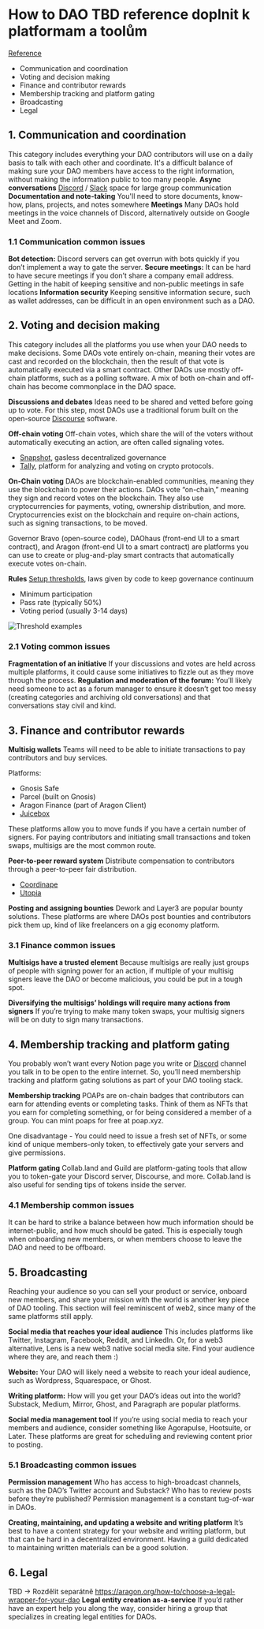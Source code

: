 # How to DAO TBD reference doplnit k platformam a toolům
[Reference](https://aragon.org/dao) 
- Communication and coordination
- Voting and decision making
- Finance and contributor rewards
- Membership tracking and platform gating
- Broadcasting
- Legal

## 1. Communication and coordination 
This category includes everything your DAO contributors will use on a daily basis to talk with each other and coordinate. 
It's a difficult balance of making sure your DAO members have access to the right information, without making the information public to too many people.
**Async conversations**
[Discord](https://slack.com) / [Slack](https://slack.com) space for large group communication
**Documentation and note-taking**
You'll need to store documents, know-how, plans, projects, and notes somewhere 
**Meetings**
Many DAOs hold meetings in the voice channels of Discord, alternatively outside on Google Meet and Zoom.

### 1.1 Communication common issues
**Bot detection:** 
Discord servers can get overrun with bots quickly if you don’t implement a way to gate the server.
**Secure meetings:** 
It can be hard to have secure meetings if you don’t share a company email address. 
Getting in the habit of keeping sensitive and non-public meetings in safe locations
**Information security**
Keeping sensitive information secure, such as wallet addresses, can be difficult in an open environment such as a DAO. 

## 2. Voting and decision making
This category includes all the platforms you use when your DAO needs to make decisions. Some DAOs vote entirely on-chain, meaning their votes are cast and recorded on the blockchain, then the result of that vote is automatically executed via a smart contract. Other DAOs use mostly off-chain platforms, such as a polling software. A mix of both on-chain and off-chain has become commonplace in the DAO space.

**Discussions and debates** 
Ideas need to be shared and vetted before going up to vote. For this step, most DAOs use a traditional forum built on the open-source [Discourse](https://www.discourse.org/about) software.

**Off-chain voting**
Off-chain votes, which share the will of the voters without automatically executing an action, are often called signaling votes. 

- [Snapshot](https://snapshot.org), gasless decentralized governance
- [Tally](https://www.withtally.com), platform for analyzing and voting on crypto protocols.


**On-Chain voting**
DAOs are blockchain-enabled communities, meaning they use the blockchain to power their actions. DAOs vote “on-chain,” meaning they sign and record votes on the blockchain. 
They also use cryptocurrencies for payments, voting, ownership distribution, and more. Cryptocurrencies exist on the blockchain and require on-chain actions, such as signing transactions, to be moved.

Governor Bravo (open-source code), DAOhaus (front-end UI to a smart contract), and Aragon (front-end UI to a smart contract) are platforms you can use to create or plug-and-play smart contracts that automatically execute votes on-chain.

**Rules**
[Setup thresholds](https://aragon.org/how-to/setting-dao-governance-thresholds), laws given by code to keep governance continuum
- Minimum participation 
- Pass rate (typically 50%)
- Voting period (usually 3-14 days)

![Threshold examples](https://assets.website-files.com/5e997428d0f2eb13a90aec8c/62c2b0d31fcf419ded89fa68_table.png)

### 2.1 Voting common issues
**Fragmentation of an initiative** 
If your discussions and votes are held across multiple platforms, it could cause some initiatives to fizzle out as they move through the process.
**Regulation and moderation of the forum:** 
You’ll likely need someone to act as a forum manager to ensure it doesn’t get too messy (creating categories and archiving old conversations) and that conversations stay civil and kind.

## 3. Finance and contributor rewards

**Multisig wallets**
Teams will need to be able to initiate transactions to pay contributors and buy services.  

Platforms:
- Gnosis Safe
- Parcel (built on Gnosis)
- Aragon Finance (part of Aragon Client)
- [Juicebox](https://medium.com/@SpringWindVentures/dao-tooling-infrastructure-upon-which-daos-are-built-88f37d2197e9)
   
These platforms allow you to move funds if you have a certain number of signers. For paying contributors and initiating small transactions and token swaps, multisigs are the most common route.

**Peer-to-peer reward system**
Distribute compensation to contributors through a peer-to-peer fair distribution.
- [Coordinape](https://coordinape.com)
- [Utopia](https://www.utopialabs.com/)

**Posting and assigning bounties** 
Dework and Layer3 are popular bounty solutions. These platforms are where DAOs post bounties and contributors pick them up, kind of like freelancers on a gig economy platform.

### 3.1 Finance common issues
**Multisigs have a trusted element** 
Because multisigs are really just groups of people with signing power for an action, if multiple of your multisig signers leave the DAO or become malicious, you could be put in a tough spot.

**Diversifying the multisigs’ holdings will require many actions from signers**
If you’re trying to make many token swaps, your multisig signers will be on duty to sign many transactions.

## 4. Membership tracking and platform gating
You probably won’t want every Notion page you write or [Discord](https://discord.com/) channel you talk in to be open to the entire internet. So, you’ll need membership tracking and platform gating solutions as part of your DAO tooling stack.

**Membership tracking** 
POAPs are on-chain badges that contributors can earn for attending events or completing tasks.
Think of them as NFTs that you earn for completing something, or for being considered a member of a group. You can mint poaps for free at poap.xyz.

One disadvantage - You could need to issue a fresh set of NFTs, or some kind of unique members-only token, to effectively gate your servers and give permissions.

**Platform gating** 
Collab.land and Guild are platform-gating tools that allow you to token-gate your Discord server, Discourse, and more.
Collab.land is also useful for sending tips of tokens inside the server.

### 4.1 Membership common issues
It can be hard to strike a balance between how much information should be internet-public, and how much should be gated. This is especially tough when onboarding new members, or when members choose to leave the DAO and need to be offboard.

## 5. Broadcasting
Reaching your audience so you can sell your product or service, onboard new members, and share your mission with the world is another key piece of DAO tooling. This section will feel reminiscent of web2, since many of the same platforms still apply.

**Social media that reaches your ideal audience** 
This includes platforms like Twitter, Instagram, Facebook, Reddit, and LinkedIn. Or, for a web3 alternative, Lens is a new web3 native social media site. Find your audience where they are, and reach them :)

**Website:** 
Your DAO will likely need a website to reach your ideal audience, such as Wordpress, Squarespace, or Ghost.

**Writing platform:** 
How will you get your DAO’s ideas out into the world? Substack, Medium, Mirror, Ghost, and Paragraph are popular platforms.

**Social media management tool** 
If you’re using social media to reach your members and audience, consider something like Agorapulse, Hootsuite, or Later. These platforms are great for scheduling and reviewing content prior to posting.

### 5.1 Broadcasting common issues
**Permission management** 
Who has access to high-broadcast channels, such as the DAO’s Twitter account and Substack? Who has to review posts before they’re published? Permission management is a constant tug-of-war in DAOs. 

**Creating, maintaining, and updating a website and writing platform** 
It’s best to have a content strategy for your website and writing platform, but that can be hard in a decentralized environment.  Having a guild dedicated to maintaining written materials can be a good solution.

## 6. Legal
TBD -> Rozdělit separátně https://aragon.org/how-to/choose-a-legal-wrapper-for-your-dao
**Legal entity creation as-a-service** 
If you’d rather have an expert help you along the way, consider hiring a group that specializes in creating legal entities for DAOs.